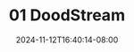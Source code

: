 --- 
title: "01  DoodStream"
description: "streaming bokep 01  DoodStream premium   new"
date: 2024-11-12T16:40:14-08:00
file_code: "dl69fbngg3uj"
draft: false
cover: "9wz2q8fmxukq95ic.jpg"
tags: ["DoodStream", "bokep-indo", "bokep-viral", "bokep-ig"]
length: 1117
fld_id: "1483139"
foldername: "Anal indo"
categories: ["Anal indo"]
views: 0
---